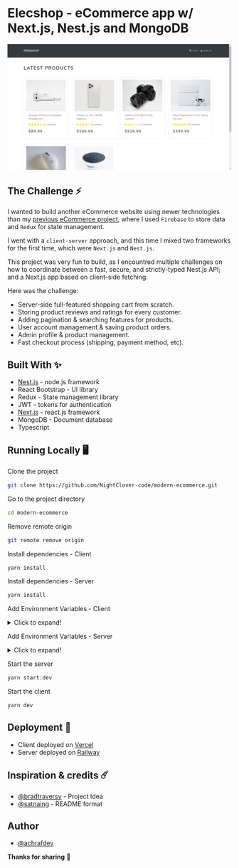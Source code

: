 # Elecshop - eCommerce app w/ Next.js, Nest.js and MongoDB

![Elecshop preview image](./client/public/design/preview.png)

## The Challenge ⚡️

I wanted to build another eCommerce website using newer technologies than my [previous eCommerce project](https://github.com/NightClover-code/basic-eCommerce-website), where I used `Firebase` to store data and `Redux` for state management.

I went with a `client-server` approach, and this time I mixed two frameworks for the first time, which were `Next.js` and `Nest.js`.

This project was very fun to build, as I encountred multiple challenges on how to coordinate between a fast, secure, and strictly-typed Nest.js API; and a Next.js app based on client-side fetching.

Here was the challenge:

- Server-side full-featured shopping cart from scratch.
- Storing product reviews and ratings for every customer.
- Adding pagination & searching features for products.
- User account management & saving product orders.
- Admin profile & product management.
- Fast checkout process (shipping, payment method, etc).

## Built With ✨

- [Nest.js](https://nestjs.com/) - node.js framework
- React Bootstrap - UI library
- Redux - State management library
- JWT - tokens for authentication
- [Next.js](https://nextjs.org/) - react.js framework
- MongoDB - Document database
- Typescript

## Running Locally 🖥️

Clone the project

```bash
git clone https://github.com/NightClover-code/modern-ecommerce.git
```

Go to the project directory

```bash
cd modern-ecommerce
```

Remove remote origin

```bash
git remote remove origin
```

Install dependencies - Client

```bash
yarn install
```

Install dependencies - Server

```bash
yarn install
```

Add Environment Variables - Client

<details>
  <summary>Click to expand!</summary>
  
  - `NEXT_PUBLIC_PAYPAL_CLIENT_ID`
</details>

Add Environment Variables - Server

<details>
  <summary>Click to expand!</summary>
  
  - `MONGODB_PASSWORD`
  - `MONGODB_DATABASE_NAME` 
  - `JWT_SECRET`
  - `MONGODB_URL` 
  - `SESSION_KEY`
  - `CLIENT_URL`
  - `CLOUDINARY_API_KEY`
  - `CLOUDINARY_API_SECRET`
  - `CLOUDINARY_NAME`
</details>

Start the server

```bash
yarn start:dev
```

Start the client

```bash
yarn dev
```

## Deployment 🚀
 - Client deployed on [Vercel](https://vercel.com/)
 - Server deployed on [Railway](https://railway.app/)
 
 
## Inspiration & credits ☄️
 - [@bradtraversy](https://www.youtube.com/@TraversyMedia) - Project Idea
 - [@satnaing](https://github.com/satnaing) - README format

## Author
- [@achrafdev](https://achrafdev.com)

**Thanks for sharing** 🚀

